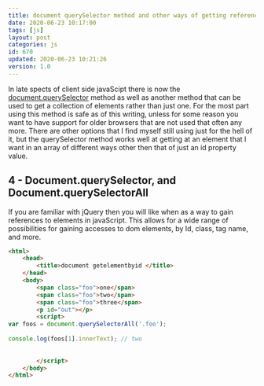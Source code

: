 ```yaml
---
title: document querySelector method and other ways of getting references to elements in javaScript
date: 2020-06-23 10:17:00
tags: [js]
layout: post
categories: js
id: 670
updated: 2020-06-23 10:21:26
version: 1.0
---
```


In late spects of client side javaScipt there is now the [document.querySelector](https://developer.mozilla.org/en-US/docs/Web/API/Document/querySelector) method as well as another method that can be used to get a collection of elements rather than just one. For the most part using this method is safe as of this writing, unless for some reason you want to have support for older browsers that are not used that often any more. There are other options that I find myself still using just for the hell of it, but the querySelector method works well at getting at an element that I want in an array of different ways other then that of just an id property value.

<!-- more -->

## 4 - Document.querySelector, and Document.querySelectorAll

If you are familiar with jQuery then you will like  when as a way to gain references to elements in javaScript. This allows for a wide range of possibilities for gaining accesses to dom elements, by Id, class, tag name, and more.

```html
<html>
    <head>
        <title>document getelementbyid </title>
    </head>
    <body>
        <span class="foo">one</span>
        <span class="foo">two</span>
        <span class="foo">three</span>
        <p id="out"></p>
        <script>
var foos = document.querySelectorAll('.foo');
 
console.log(foos[1].innerText); // two
 
        
        </script>
    </body>
</html>
```

